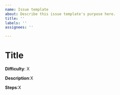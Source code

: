 ```yaml
---
name: Issue template
about: Describe this issue template's purpose here.
title: ''
labels: ''
assignees: ''

---
```


# Title

**Difficulty**: X

**Description**:X

**Steps**:X
